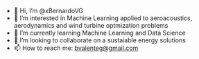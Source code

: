 - 👋 Hi, I’m @xBernardoVG
- 👀 I’m interested in Machine Learning applied to aeroacoustics, aerodynamics and wind turbine optmization problems
- 🌱 I’m currently learning Machine Learning and Data Science
- 💞️ I’m looking to collaborate on a sustaiable energy solutions
- 📫 How to reach me: bvalenteg@gmail.com

<!---
xBernardoVG/xBernardoVG is a ✨ special ✨ repository because its `README.md` (this file) appears on your GitHub profile.
You can click the Preview link to take a look at your changes.
--->
